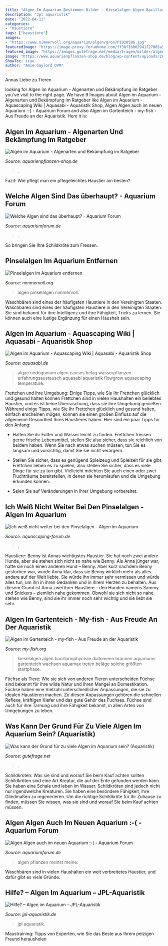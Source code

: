 ```yaml
---
title: "Algen Im Aquarium Bestimmen Bilder - Kieselalgen Algen Bacillariophyceae Diatomeen Braunen Aquariums Gartenteich Wachsen Aquamax Treten Beläge Solche Größten Startphase"
description: "Jpl aquaristik"
date: "2022-04-11"
categories:
- "haustiere"
tags: ["haustiere"]
images:
- "https://www.nimmervoll.org/aquarium/algen/gros/P1020586.jpg"
featuredImage: "https://image-proxy.forumhome.com/ff38f16b02941f27005a50d6cc689d54ddc83af1?url=https:%2F%2Fae01.alicdn.com%2Fkf%2FHTB14nkHQpXXXXXQXXXXq6xXFXXX8%2F4-cm-Cladophora-Live-Aquarium-Zubeh-r-Pflanze-Aquarium-Garnelen-Nano-F-r-Marimo-Moos-Balls.jpg"
featured_image: "https://images.gutefrage.net/media/fragen/bilder/algen---was-kann-der-grund-sein/4_original.jpg?v=1458486139000"
image: "https://www.aquarienpflanzen-shop.de/blog/wp-content/uploads/2017/03/algen-aquarium-e1553072117930.jpg"
ShowToc: true
author: "Amie Gaylord DVM"
---
```



Annas Liebe zu Tieren

	

		
looking for Algen im Aquarium - Algenarten und Bekämpfung im Ratgeber you've visit to the right page. We have 9 Images about Algen im Aquarium - Algenarten und Bekämpfung im Ratgeber like Algen im Aquarium - Aquascaping Wiki | Aquasabi - Aquaristik Shop, Algen Algen auch im neuen Aquarium :-( - Aquarium Forum and also Algen im Gartenteich - my-fish - Aus Freude an der Aquaristik. Here it is:
		
    
## Algen Im Aquarium - Algenarten Und Bekämpfung Im Ratgeber

<img loading=lazy src="https://www.aquarienpflanzen-shop.de/blog/wp-content/uploads/2017/03/algen-aquarium-e1553072117930.jpg" onerror="this.onerror=null;this.src='https://tse3.mm.bing.net/th?id=OIP.INardmCxJO7CPGzW-ujypQHaE8&amp;pid=15.1';" alt="Algen im Aquarium - Algenarten und Bekämpfung im Ratgeber">

_Source: aquarienpflanzen-shop.de_

>. 

	

Fazit: Wie pflegt man ein pflegeleichtes Haustier am besten?

    
## Welche Algen Sind Das überhaupt? - Aquarium Forum

<img loading=lazy src="http://www.aquariumforum.de/gallery/files/4/7/9/3/7/algen1-med.jpg" onerror="this.onerror=null;this.src='https://tse3.mm.bing.net/th?id=OIP.B7YRidv3ERcDmmc1Z9BdcwHaFj&amp;pid=15.1';" alt="Welche Algen sind das überhaupt? - Aquarium Forum">

_Source: aquariumforum.de_

>. 

	

So bringen Sie Ihre Schildkröte zum Fressen.

    
## Pinselalgen Im Aquarium Entfernen

<img loading=lazy src="https://www.nimmervoll.org/aquarium/algen/gros/P1020586.jpg" onerror="this.onerror=null;this.src='https://tse4.mm.bing.net/th?id=OIP.WhRvTwWuaCfdZgzsRJPjjgHaFj&amp;pid=15.1';" alt="Pinselalgen im Aquarium entfernen">

_Source: nimmervoll.org_

>algen pinselalgen nimmervoll. 

	

Waschbären sind eines der häufigsten Haustiere in den Vereinigten Staaten.
Waschbären sind eines der häufigsten Haustiere in den Vereinigten Staaten. Sie sind bekannt für ihre Intelligenz und ihre Fähigkeit, Tricks zu lernen. Sie können auch eine lustige Ergänzung für einen Haushalt sein.

    
## Algen Im Aquarium - Aquascaping Wiki | Aquasabi - Aquaristik Shop

<img loading=lazy src="https://www.aquasabi.de/vcdn/images/item/large/ErPOcCJK4B/pelzalgen#1.jpg" onerror="this.onerror=null;this.src='https://tse2.mm.bing.net/th?id=OIP.OM_6-M5SNGjzc_tchW2JaQHaFj&amp;pid=15.1';" alt="Algen im Aquarium - Aquascaping Wiki | Aquasabi - Aquaristik Shop">

_Source: aquasabi.de_

>algae oedogonium algen causes belag wasserpflanzen erfahrungsaustausch aquasabi aquaristik flowgrow aquascaping temperature. 

	

Frettchen und ihre Umgebung: Einige Tipps, wie Sie Ihr Frettchen glücklich und gesund halten können
Frettchen sind in vielen Haushalten ein beliebtes Haustier, und es ist keine Überraschung, dass sie ihre Umgebung genießen. Während einige Tipps, wie Sie Ihr Frettchen glücklich und gesund halten, einfach erscheinen mögen, können sie einen großen Einfluss auf die allgemeine Gesundheit Ihres Haustieres haben. Hier sind ein paar Tipps für den Anfang:
- Halten Sie ihr Futter und Wasser leicht zu finden. Frettchen fressen gerne frische Lebensmittel, stellen Sie also sicher, dass sie reichlich von beidem haben. Wenn Sie nach etwas suchen müssen, tun Sie es langsam und vorsichtig, damit Sie sie nicht verärgern.

- Stellen Sie sicher, dass es genügend Spielzeug und Spielzeit für sie gibt. Frettchen lieben es zu spielen, also stellen Sie sicher, dass es viele Dinge für sie zu tun gibt. Vielleicht möchten Sie auch einen oder zwei Fluchträume bereitstellen, in denen sie herumlaufen und die Umgebung erkunden können.

- Seien Sie auf Veränderungen in ihrer Umgebung vorbereitet.

    
## Ich Weiß Nicht Weiter Bei Den Pinselalgen - Algen Im Aquarium

<img loading=lazy src="https://www.aquascaping-forum.de/index.php?page=Attachment&amp;attachmentID=16642" onerror="this.onerror=null;this.src='https://tse4.mm.bing.net/th?id=OIP.XpSTkyo4mPUgp8l7AvqT1AHaE5&amp;pid=15.1';" alt="Ich weiß nicht weiter bei den Pinselalgen - Algen im Aquarium">

_Source: aquascaping-forum.de_

>. 

	

Haustiere: Benny ist Annas wichtigstes Haustier. Sie hat noch zwei andere Hunde, aber sie stehen sich nicht so nahe wie Benny.
Als Anna jünger war, hatte sie noch einen anderen Hund – Benny. Aber kurz nachdem Benny gestorben war, wurde Anna klar, dass sie Benny wirklich mehr als alles andere auf der Welt liebte. Sie würde ihn immer sehr vermissen und würde alles tun, um ihn in ihren Gedanken und in ihrem Herzen zu behalten. Aus diesem Grund ist Anna zwei ihrer Haustiere – den Hunden namens Sammy und Snickers – ziemlich nahe gekommen. Obwohl sie sich nicht so nahe stehen wie Benny, sind sie ihr immer noch sehr wichtig und sie liebt sie sehr.

    
## Algen Im Gartenteich - My-fish - Aus Freude An Der Aquaristik

<img loading=lazy src="https://my-fish.org/wp-content/uploads/2013/03/Kieselalgen.jpg" onerror="this.onerror=null;this.src='https://tse3.mm.bing.net/th?id=OIP.hIpyj2ROoOeUQIDhIcFWjQHaEv&amp;pid=15.1';" alt="Algen im Gartenteich - my-fish - Aus Freude an der Aquaristik">

_Source: my-fish.org_

>kieselalgen algen bacillariophyceae diatomeen braunen aquariums gartenteich wachsen aquamax treten beläge solche größten startphase. 

	

Füchse als Tiere: Wie sie sich von anderen Tieren unterscheiden
Füchse sind bekannt für ihre wilde Natur und ihren Mangel an Domestikation. Füchse haben eine Vielzahl unterschiedlicher Anpassungen, die sie zu idealen Haustieren machen. Zu diesen Anpassungen gehören die schnellen Reflexe, kräftigen Kiefer und das gute Gehör des Fuchses. Füchse sind auch für ihre Tarnung und ihre Fähigkeit bekannt, in allen Arten von Umgebungen zu leben.

    
## Was Kann Der Grund Für Zu Viele Algen Im Aquarium Sein? (Aquaristik)

<img loading=lazy src="https://images.gutefrage.net/media/fragen/bilder/algen---was-kann-der-grund-sein/4_original.jpg?v=1458486139000" onerror="this.onerror=null;this.src='https://tse4.mm.bing.net/th?id=OIP.Px3duutM0oBW0Uo_GtTSgQHaHa&amp;pid=15.1';" alt="Was kann der Grund für zu viele Algen im Aquarium sein? (Aquaristik)">

_Source: gutefrage.net_

>. 

	

Schildkröten: Was sie sind und worauf Sie beim Kauf achten sollten
Schildkröten sind eine Art Kreatur, die auf der Erde gefunden werden kann. Sie haben eine Schale und leben im Wasser. Schildkröten sind jedoch nicht nur irgendwelche Kreaturen. Sie haben eine besondere Fähigkeit, ihre Gliedmaßen zu regenerieren. Um die richtige Schildkröte für Ihr Zuhause zu finden, müssen Sie wissen, was sie sind und worauf Sie beim Kauf achten müssen.

    
## Algen Algen Auch Im Neuen Aquarium :-( - Aquarium Forum

<img loading=lazy src="https://image-proxy.forumhome.com/ff38f16b02941f27005a50d6cc689d54ddc83af1?url=https:%2F%2Fae01.alicdn.com%2Fkf%2FHTB14nkHQpXXXXXQXXXXq6xXFXXX8%2F4-cm-Cladophora-Live-Aquarium-Zubeh-r-Pflanze-Aquarium-Garnelen-Nano-F-r-Marimo-Moos-Balls.jpg" onerror="this.onerror=null;this.src='https://tse1.mm.bing.net/th?id=OIP.wDkiNHY14LijKq97uykZUAHaHa&amp;pid=15.1';" alt="Algen Algen auch im neuen Aquarium :-( - Aquarium Forum">

_Source: aquariumforum.de_

>algen pflanzen meinst meine. 

	

Waschbären sind in vielen Haushalten ein weit verbreitetes Haustier, und dafür gibt es viele Gründe.

    
## Hilfe? – Algen Im Aquarium – JPL-Aquaristik

<img loading=lazy src="https://jpl-aquaristik.de/wp-content/uploads/2019/01/Aquarium-JPL-5471-400x400.jpg" onerror="this.onerror=null;this.src='https://tse2.mm.bing.net/th?id=OIP.o7n133_5McKjHOpSakAfHAAAAA&amp;pid=15.1';" alt="Hilfe? – Algen im Aquarium – JPL-Aquaristik">

_Source: jpl-aquaristik.de_

>jpl aquaristik. 

	

Maustraining: Tipps von Experten, wie Sie das Beste aus Ihrem pelzigen Freund herausholen

